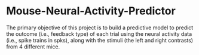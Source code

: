 # Mouse-Neural-Activity-Predictor
The primary objective of this project is to build a predictive model to predict the outcome (i.e., feedback type) of each trial using the neural activity data (i.e., spike trains in spks), along with the stimuli (the left and right contrasts) from 4 different mice.
